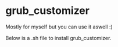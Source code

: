 # grub_customizer
Mostly for myself but you can use it aswell :)


Below is a .sh file to install grub_customizer.
